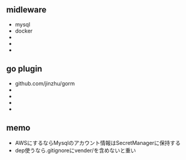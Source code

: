 
## midleware
- mysql
- docker
- 
- 
- 

## go plugin
- github.com/jinzhu/gorm
-
-
-
-

## memo
- AWSにするならMysqlのアカウント情報はSecretManagerに保持する
- dep使うなら.gitignoreにvender/を含めないと重い
